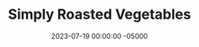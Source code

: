 ---
layout: post
title:  "Simply Roasted Vegetables"
date:   2023-07-19 00:00:00 -05000
categories: 
- Recipes
- Meatless
permalink: /recipes/roasted-vegetables
image: /assets/Food/Meatless/Roasted Veggie/roasted-pepper.jpg
ing: veggies-ing
facts: veggies-facts
section1: 
start2: 
section2: 
start3: 
section3: 
start4: 
section4: 
start5: 
section5: 
Prep: 10
Rest: 
Cook: 20
Source1: 
Source2: 
whisk: https://s.samsungfood.com/iwuvE
tags: 
- roasted veggies
- simply roasted
- roasted red peppers
- carrots
- asparagus
- brussel sprouts
- broccoli
- cauliflower
- squash
- acorn
- kabocha
- butternut
- winter squash
- pepper
- bell pepper
- eggplant
Description: Roasted vegetables are so easy to do that I should really be making them more often. You can really do this with whatever vegetables you have on hand, like peppers, broccoli, or asparagus. It's written to be minimally seasoned, that way you can add any other spices you desire for tons of different flavors. Serve it on the side of grilled chicken or fish.
Instructions: 
- Preheat oven to 400F and line a baking sheet with aluminum foil or parchment paper<br><br>

- Add your vegetables to a pan. Drizzle with olive oil and sprinkle with salt, pepper, garlic, and onion powder. Roast at 400F (times below). Squeeze on some lemon juice when done<br><br>

- <center>Peppers - 20 minutes</center>
- <center><img src="/assets/Food/Meatless/Roasted Veggie/roasted-pepper.jpg" alt="" class="instruction-image"></center><br><br>

- <center>Asparagus - 20 minutes</center>
- <center><img src="/assets/Food/Meatless/Roasted Veggie/roasted-asparagus.jpg" alt="" class="instruction-image"></center><br><br>

- <center>Brussel Sprouts - 30 minutes</center>
- <center><img src="/assets/Food/Meatless/Roasted Veggie/roasted-brussel.jpg" alt="" class="instruction-image"></center><br><br>

- <center>Carrots - 30 minutes</center>
- <center><img src="/assets/Food/Meatless/Roasted Veggie/roasted-carrot.jpg" alt="" class="instruction-image"></center><br><br>

- <center>Broccoli or Cauliflower - 30 minutes</center>
- <center><img src="/assets/Food/Meatless/Roasted Veggie/roasted-broccoli.jpg" alt="" class="instruction-image"></center><br><br>

- <center>Eggplant - 30 minutes</center>
- <center><img src="/assets/Food/Meatless/Roasted Veggie/roasted-eggplant.jpg" alt="" class="instruction-image"></center><br><br>

- <center>Artichokes - 30 minutes</center>
- <center><img src="/assets/Food/Meatless/Roasted Veggie/roasted-artichoke.jpg" alt="" class="instruction-image"></center><br><br>

- <center>Squash - 40 minutes</center>
- <center><img src="/assets/Food/Meatless/Roasted Veggie/roasted-squash.jpg" alt="" class="instruction-image"></center><br><br>

- <center>Beets - 40 minutes</center>
- <center><img src="/assets/Food/Meatless/Roasted Veggie/roasted-beet.jpg" alt="" class="instruction-image"></center><br><br>

- <center>Garlic - 45 minutes</center>
- <center><img src="/assets/Food/Meatless/Roasted Veggie/roasted-garlic.jpg" alt="" class="instruction-image"></center>
---